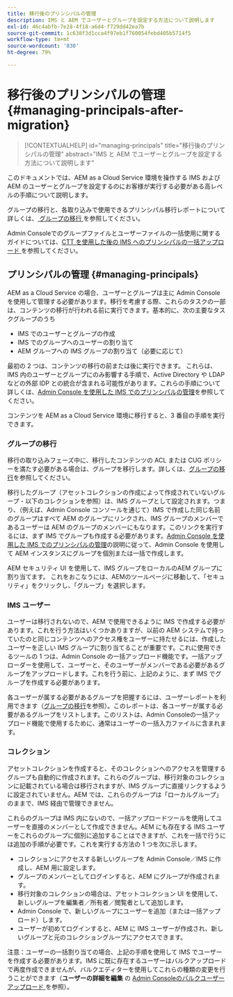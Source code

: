 ```yaml
---
title: 移行後のプリンシパルの管理
description: IMS と AEM でユーザーとグループを設定する方法について説明します
exl-id: 46c4abfb-7e28-4f18-a6d4-f729dd42ea7b
source-git-commit: 1c638f3d1cca4f97eb1f760054febd405b5714f5
workflow-type: tm+mt
source-wordcount: '830'
ht-degree: 79%

---
```


# 移行後のプリンシパルの管理 {#managing-principals-after-migration}

>[!CONTEXTUALHELP]
>id="managing-principals"
>title="移行後のプリンシパルの管理"
>abstract="IMS と AEM でユーザーとグループを設定する方法について説明します"

このドキュメントでは、AEM as a Cloud Service 環境を操作する IMS および AEM のユーザーとグループを設定するのにお客様が実行する必要がある高レベルの手順について説明します。

グループの移行と、各取り込みで使用できるプリンシパル移行レポートについて詳しくは、[ グループの移行 ](/help/journey-migration/content-transfer-tool/using-content-transfer-tool/group-migration.md) を参照してください。

Admin Consoleでのグループファイルとユーザーファイルの一括使用に関するガイドについては、[CTT を使用した後の IMS へのプリンシパルの一括アップロード ](/help/journey-migration/content-transfer-tool/using-content-transfer-tool/bulk-principal-uploading.md) を参照してください。

## プリンシパルの管理 {#managing-principals}

AEM as a Cloud Service の場合、ユーザーとグループは主に Admin Console を使用して管理する必要があります。移行を考慮する際、これらのタスクの一部は、コンテンツの移行が行われる前に実行できます。基本的に、次の主要なタスクグループのうち

* IMS でのユーザーとグループの作成
* IMS でのグループへのユーザーの割り当て
* AEM グループへの IMS グループの割り当て（必要に応じて）

最初の 2 つは、コンテンツの移行の前または後に実行できます。  これらは、IMS 内のユーザーとグループにのみ影響する手順で、Active Directory や LDAP などの外部 IDP との統合が含まれる可能性があります。これらの手順について詳しくは、[Admin Console を使用した IMS でのプリンシパルの管理](/help/journey-migration/managing-principals.md)を参照してください。

コンテンツを AEM as a Cloud Service 環境に移行すると、3 番目の手順を実行できます。

### グループの移行

移行の取り込みフェーズ中に、移行したコンテンツの ACL または CUG ポリシーを満たす必要がある場合は、グループを移行します。詳しくは、[グループの移行](/help/journey-migration/content-transfer-tool/using-content-transfer-tool/group-migration.md)を参照してください。

移行したグループ（アセットコレクションの作成によって作成されていないグループ - 以下のコレクションを参照）は、IMS グループとして設定されます。つまり、（例えば、Admin Console コンソールを通じて）IMS で作成した同じ名前のグループはすべて AEM のグループにリンクされ、IMS グループのメンバーであるユーザーは AEM のグループのメンバーにもなります。このリンクを実行するには、まず IMS でグループも作成する必要があります。[Admin Console を使用した IMS でのプリンシパルの管理](/help/journey-migration/managing-principals.md)の説明に従って、Admin Console を使用して AEM インスタンスにグループを個別または一括で作成します。

AEM セキュリティ UI を使用して、IMS グループをローカルのAEM グループに割り当てます。 これをおこなうには、AEMのツールページに移動して、「セキュリティ」をクリックし、「グループ」を選択します。

### IMS ユーザー

ユーザーは移行されないので、AEM で使用できるように IMS で作成する必要があります。これを行う方法はいくつかありますが、以前の AEM システムで持っていたのと同じコンテンツへのアクセス権をユーザーに持たせるには、作成したユーザーを正しい IMS グループに割り当てることが重要です。これに使用できるツールの 1 つは、Admin Console の一括アップロード機能です。一括アップローダーを使用して、ユーザーと、そのユーザーがメンバーである必要があるグループをアップロードします。これを行う前に、上記のように、まず IMS でグループを作成する必要があります。

各ユーザーが属する必要があるグループを把握するには、ユーザーレポートを利用できます（[グループの移行](/help/journey-migration/content-transfer-tool/using-content-transfer-tool/group-migration.md)を参照）。このレポートは、各ユーザーが属する必要があるグループをリストします。このリストは、Admin Consoleの一括アップロード機能で使用するために、通常はユーザーの一括入力ファイルに含まれます。

### コレクション

アセットコレクションを作成すると、そのコレクションへのアクセスを管理するグループも自動的に作成されます。これらのグループは、移行対象のコレクションに記載されている場合は移行されますが、IMS グループに直接リンクするように設定されていません。AEM では、これらのグループは「ローカルグループ」のままで、IMS 経由で管理できません。

これらのグループは IMS 内にないので、一括アップロードツールを使用してユーザーを直接のメンバーとして作成できません。AEM にも存在する IMS ユーザーをこれらのグループに個別に追加することはできますが、これを一括で行うには追加の手順が必要です。これを実行する方法の 1 つを次に示します。
* コレクションにアクセスする新しいグループを Admin Console／IMS に作成し、AEM 用に設定します。
* グループのメンバーとしてログインすると、AEM にグループが作成されます。
* 移行対象のコレクションの場合は、アセットコレクション UI を使用して、新しいグループを編集者／所有者／閲覧者として追加します。
* Admin Console で、新しいグループにユーザーを追加（または一括アップロード）します。
* ユーザーが初めてログインすると、AEM に IMS ユーザーが作成され、新しいグループと元のコレクショングループにアクセスできます。

注意：ユーザーの一括割り当ての場合、上記の手順を使用して IMS でユーザーを作成する必要があります。IMS に既に存在するユーザーはバルクアップロードで再度作成できませんが、バルクエディターを使用してこれらの種類の変更を行うことができます（**ユーザーの詳細を編集** の [Admin Consoleのバルクユーザーアップロード ](https://helpx.adobe.com/enterprise/using/bulk-upload-users.html) を参照）。
